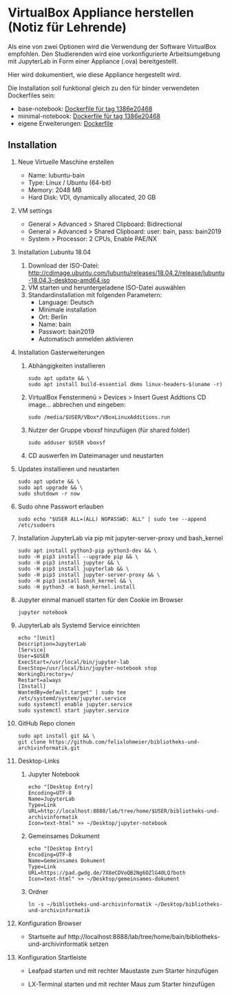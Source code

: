 # VirtualBox Appliance herstellen (Notiz für Lehrende)

Als eine von zwei Optionen wird die Verwendung der Software VirtualBox empfohlen. Den Studierenden wird eine vorkonfigurierte Arbeitsumgebung mit JupyterLab in Form einer Appliance (.ova) bereitgestellt.

Hier wird dokumentiert, wie diese Appliance hergestellt wird.

Die Installation soll funktional gleich zu den für binder verwendeten Dockerfiles sein:

* base-notebook: [Dockerfile für tag 1386e20468](https://github.com/jupyter/docker-stacks/blob/1386e20468332f32a028c6224bbd8439eb406ee4/base-notebook/Dockerfile)
* minimal-notebook: [Dockerfile für tag 1386e20468](https://github.com/jupyter/docker-stacks/blob/1386e20468332f32a028c6224bbd8439eb406ee4/minimal-notebook/Dockerfile)
* eigene Erweiterungen: [Dockerfile](https://github.com/felixlohmeier/bibliotheks-und-archivinformatik/blob/master/binder/Dockerfile)

## Installation

1. Neue Virtuelle Maschine erstellen

   - Name: lubuntu-bain
   - Type: Linux / Ubuntu (64-bit)
   - Memory: 2048 MB
   - Hard Disk: VDI, dynamically allocated, 20 GB

2. VM settings

   - General > Advanced > Shared Clipboard: Bidirectional
   - General > Advanced > Shared Clipboard: user: bain, pass: bain2019
   - System > Processor: 2 CPUs, Enable PAE/NX

3. Installation Lubuntu 18.04

   1. Download der ISO-Datei: http://cdimage.ubuntu.com/lubuntu/releases/18.04.2/release/lubuntu-18.04.3-desktop-amd64.iso
   2. VM starten und heruntergeladene ISO-Datei auswählen
   3. Standardinstallation mit folgenden Parametern:
      - Language: Deutsch
      - Minimale installation
      - Ort: Berlin
      - Name: bain
      - Passwort: bain2019
      - Automatisch anmelden aktivieren

4. Installation Gasterweiterungen

   1. Abhängigkeiten installieren

      ```
      sudo apt update && \
      sudo apt install build-essential dkms linux-headers-$(uname -r)
      ```

   2. VirtualBox Fenstermenü > Devices > Insert Guest Addtions CD image... abbrechen und eingeben:

      ```
      sudo /media/$USER/VBox*/VBoxLinuxAdditions.run
      ```

   3. Nutzer der Gruppe vboxsf hinzufügen (für shared folder)

      ```
      sudo adduser $USER vboxsf
      ```

   4. CD auswerfen im Dateimanager und neustarten

5. Updates installieren und neustarten

   ```
   sudo apt update && \
   sudo apt upgrade && \
   sudo shutdown -r now
   ```

6. Sudo ohne Passwort erlauben

   ```
   sudo echo "$USER ALL=(ALL) NOPASSWD: ALL" | sudo tee --append /etc/sudoers
   ```

7. Installation JupyterLab via pip mit jupyter-server-proxy und bash_kernel

   ```
   sudo apt install python3-pip python3-dev && \
   sudo -H pip3 install --upgrade pip && \
   sudo -H pip3 install jupyter && \
   sudo -H pip3 install jupyterlab && \
   sudo -H pip3 install jupyter-server-proxy && \
   sudo -H pip3 install bash_kernel && \
   sudo -H python3 -m bash_kernel.install
   ```

8. Jupyter einmal manuell starten für den Cookie im Browser

   ```
   jupyter notebook
   ```

9. JupyterLab als Systemd Service einrichten

   ```
   echo "[Unit]
   Description=JupyterLab
   [Service]
   User=$USER
   ExecStart=/usr/local/bin/jupyter-lab
   ExecStop=/usr/local/bin/jupyter-notebook stop
   WorkingDirectory=/
   Restart=always
   [Install]
   WantedBy=default.target" | sudo tee /etc/systemd/system/jupyter.service
   sudo systemctl enable jupyter.service
   sudo systemctl start jupyter.service
   ```

10. GitHub Repo clonen

    ```
    sudo apt install git && \
    git clone https://github.com/felixlohmeier/bibliotheks-und-archivinformatik.git
    ```

11. Desktop-Links

    1. Jupyter Notebook

       ```
       echo "[Desktop Entry]
       Encoding=UTF-8
       Name=JupyterLab
       Type=Link
       URL=http://localhost:8888/lab/tree/home/$USER/bibliotheks-und-archivinformatik
       Icon=text-html" >> ~/Desktop/jupyter-notebook
       ```

    2. Gemeinsames Dokument

       ```
       echo "[Desktop Entry]
       Encoding=UTF-8
       Name=Gemeinsames Dokument
       Type=Link
       URL=https://pad.gwdg.de/7X8eCDVoQB2Ng6DZlG40LQ?both
       Icon=text-html" >> ~/Desktop/gemeinsames-dokument
       ```

    3. Ordner

       ```
       ln -s ~/bibliotheks-und-archivinformatik ~/Desktop/bibliotheks-und-archivinformatik
       ```

12. Konfiguration Browser

       - Startseite auf http://localhost:8888/lab/tree/home/bain/bibliotheks-und-archivinformatik setzen

13. Konfiguration Startleiste

       - Leafpad starten und mit rechter Maustaste zum Starter hinzufügen

       - LX-Terminal starten und mit rechter Maus zum Starter hinzufügen